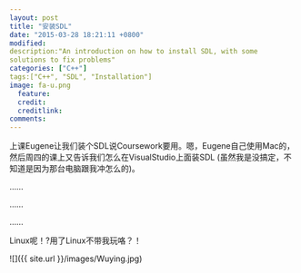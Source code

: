 ```yaml
---
layout: post
title: "安装SDL"
date: "2015-03-28 18:21:11 +0800"
modified:
description:"An introduction on how to install SDL, with some
solutions to fix problems"
categories: ["C++"]
tags:["C++", "SDL", "Installation"]
image: fa-u.png
  feature:
  credit:
  creditlink:
comments:
---
```


上课Eugene让我们装个SDL说Coursework要用。嗯，Eugene自己使用Mac的，然后周四的课上又告诉我们怎么在VisualStudio上面装SDL
(虽然我是没搞定，不知道是因为那台电脑跟我冲怎么的)。

……

……

……

Linux呢！?用了Linux不带我玩咯？！


![]({{ site.url }}/images/Wuying.jpg)





